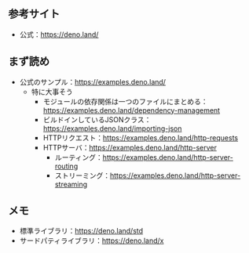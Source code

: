 ## 参考サイト

* 公式：https://deno.land/

## まず読め

* 公式のサンプル：https://examples.deno.land/
  - 特に大事そう
    - モジュールの依存関係は一つのファイルにまとめる：https://examples.deno.land/dependency-management
    - ビルドインしているJSONクラス：https://examples.deno.land/importing-json
    - HTTPリクエスト：https://examples.deno.land/http-requests
    - HTTPサーバ：https://examples.deno.land/http-server
      - ルーティング：https://examples.deno.land/http-server-routing
      - ストリーミング：https://examples.deno.land/http-server-streaming

## メモ

* 標準ライブラリ：https://deno.land/std
* サードパティライブラリ：https://deno.land/x
